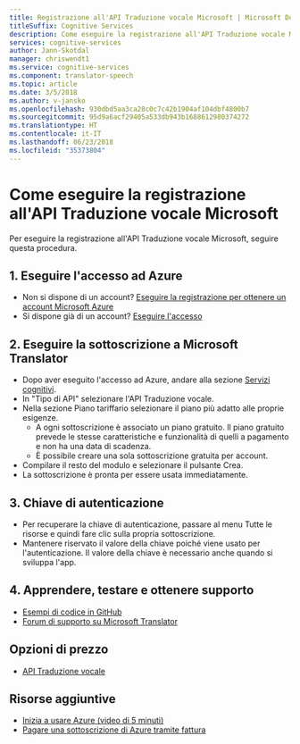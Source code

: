 ```yaml
---
title: Registrazione all'API Traduzione vocale Microsoft | Microsoft Docs
titleSuffix: Cognitive Services
description: Come eseguire la registrazione all'API Traduzione vocale Microsoft.
services: cognitive-services
author: Jann-Skotdal
manager: chriswendt1
ms.service: cognitive-services
ms.component: translator-speech
ms.topic: article
ms.date: 3/5/2018
ms.author: v-jansko
ms.openlocfilehash: 930dbd5aa3ca28c0c7c42b1904af104dbf4800b7
ms.sourcegitcommit: 95d9a6acf29405a533db943b1688612980374272
ms.translationtype: HT
ms.contentlocale: it-IT
ms.lasthandoff: 06/23/2018
ms.locfileid: "35373804"
---
```

# <a name="how-to-sign-up-for-the-microsoft-translator-speech-api"></a>Come eseguire la registrazione all'API Traduzione vocale Microsoft

Per eseguire la registrazione all'API Traduzione vocale Microsoft, seguire questa procedura.

## <a name="1-sign-into-azure"></a>1. Eseguire l'accesso ad Azure   
- Non si dispone di un account? [Eseguire la registrazione per ottenere un account Microsoft Azure](http://azure.com/)
- Si dispone già di un account? [Eseguire l'accesso](http://portal.azure.com/)

## <a name="2-subscribe-to-microsoft-translator"></a>2. Eseguire la sottoscrizione a Microsoft Translator     
- Dopo aver eseguito l'accesso ad Azure, andare alla sezione [Servizi cognitivi](https://portal.azure.com/#create/Microsoft.CognitiveServices).
- In "Tipo di API" selezionare l'API Traduzione vocale.
- Nella sezione Piano tariffario selezionare il piano più adatto alle proprie esigenze.
    - A ogni sottoscrizione è associato un piano gratuito. Il piano gratuito prevede le stesse caratteristiche e funzionalità di quelli a pagamento e non ha una data di scadenza.
    - È possibile creare una sola sottoscrizione gratuita per account.
- Compilare il resto del modulo e selezionare il pulsante Crea.
- La sottoscrizione è pronta per essere usata immediatamente.

## <a name="3-authentication-key"></a>3. Chiave di autenticazione    
- Per recuperare la chiave di autenticazione, passare al menu Tutte le risorse e quindi fare clic sulla propria sottoscrizione.
- Mantenere riservato il valore della chiave poiché viene usato per l'autenticazione. Il valore della chiave è necessario anche quando si sviluppa l'app.

## <a name="4-learn-test-and-get-support"></a>4. Apprendere, testare e ottenere supporto  
- [Esempi di codice in GitHub](https://github.com/MicrosoftTranslator)
- [Forum di supporto su Microsoft Translator](http://www.aka.ms/TranslatorForum)

## <a name="pricing-options"></a>Opzioni di prezzo
- [API Traduzione vocale](https://azure.microsoft.com/pricing/details/cognitive-services/translator-speech-api/)

## <a name="additional-resources"></a>Risorse aggiuntive
- [Inizia a usare Azure (video di 5 minuti)](https://azure.microsoft.com/get-started/?b=16.24)
- [Pagare una sottoscrizione di Azure tramite fattura](https://azure.microsoft.com/pricing/invoicing/)
